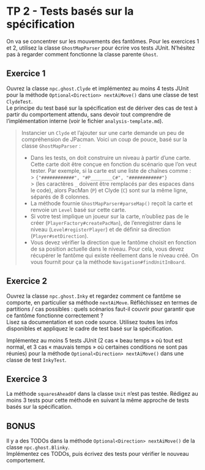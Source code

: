 # TP 2 - Tests basés sur la spécification

On va se concentrer sur les mouvements des fantômes. Pour les exercices 1 et 2, utilisez la classe `GhostMapParser` pour écrire vos tests JUnit. N’hésitez pas à regarder comment fonctionne la classe parente `Ghost`.

## Exercice 1
Ouvrez la classe `npc.ghost.Clyde` et implémentez au moins 4 tests JUnit pour la méthode `Optional<Direction> nextAiMove()` dans une classe de test `ClydeTest`.  
Le principe du test basé sur la spécification est de dériver des cas de test à partir du comportement attendu, sans devoir tout comprendre de l’implémentation interne (voir le fichier `analysis-template.md`).

> Instancier un `Clyde` et l’ajouter sur une carte demande un peu de compréhension de JPacman. Voici un coup de pouce, basé sur la classe `GhostMapParser` :
> - Dans les tests, on doit construire un niveau à partir d’une carte. Cette carte doit être conçue en fonction du scénario que l’on veut tester. Par exemple, si la carte est une liste de chaînes comme :  
    >   `{"############", "#P________C#", "############"}`  
    >   (les caractères `_` doivent être remplacés par des espaces dans le code), alors PacMan (`P`) et Clyde (`C`) sont sur la même ligne, séparés de 8 colonnes.
> - La méthode fournie `GhostMapParser#parseMap()` reçoit la carte et renvoie un `Level` basé sur cette carte.
> - Si votre test implique un joueur sur la carte, n’oubliez pas de le créer (`PlayerFactory#createPacMan`), de l’enregistrer dans le niveau (`Level#registerPlayer`) et de définir sa direction (`Player#setDirection`).
> - Vous devez vérifier la direction que le fantôme choisit en fonction de sa position actuelle dans le niveau. Pour cela, vous devez récupérer le fantôme qui existe réellement dans le niveau créé. On vous fournit pour ça la méthode `Navigation#findUnitInBoard`.

## Exercice 2
Ouvrez la classe `npc.ghost.Inky` et regardez comment ce fantôme se comporte, en particulier sa méthode `nextAiMove`. Réfléchissez en termes de partitions / cas possibles : quels scénarios faut-il couvrir pour garantir que ce fantôme fonctionne correctement ?  
Lisez sa documentation et son code source. Utilisez toutes les infos disponibles et appliquez le cadre de test basé sur la spécification.

Implémentez au moins 5 tests JUnit (2 cas « beau temps » où tout est normal, et 3 cas « mauvais temps » où certaines conditions ne sont pas réunies) pour la méthode `Optional<Direction> nextAiMove()` dans une classe de test `InkyTest`.

## Exercice 3
La méthode `squaresAheadOf` dans la classe `Unit` n’est pas testée. Rédigez au moins 3 tests pour cette méthode en suivant la même approche de tests basés sur la spécification.

## BONUS
Il y a des TODOs dans la méthode `Optional<Direction> nextAiMove()` de la classe `npc.ghost.Blinky`.  
Implémentez ces TODOs, puis écrivez des tests pour vérifier le nouveau comportement.
